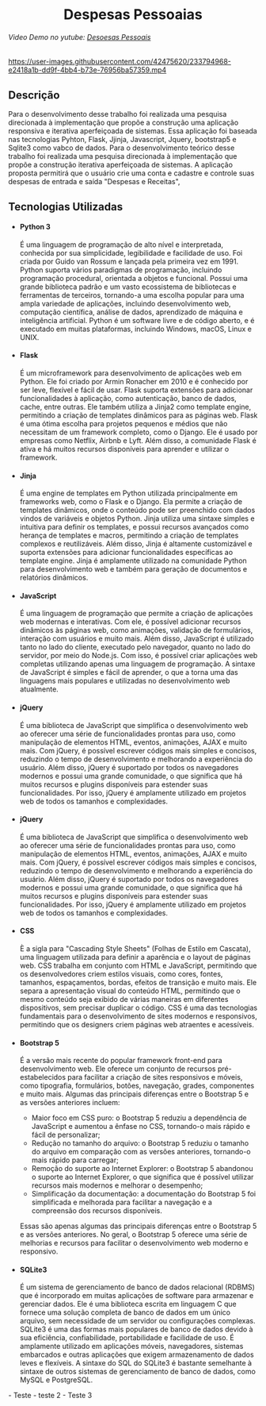 <h1 align="center">
    Despesas Pessoaias
</h1>

<h6>
    <p>Video Demo no yutube:
        <a href="https://www.youtube.com/watch?v=LeIYKaxELHQ"> Desoesas Pessoais</a>
    </p>
</h6>

<https://user-images.githubusercontent.com/42475620/233794968-e2418a1b-dd9f-4bb4-b73e-76956ba57359.mp4>

<h2>
    Descrição
</h2>
<p>
    Para o desenvolvimento desse trabalho foi realizada uma pesquisa direcionada à implementação que propõe a construção uma aplicação responsiva e iterativa aperfeiçoada de sistemas.
    Essa aplicação foi baseada nas tecnologias Pyhton, Flask, Jjinja, Javascript, Jquery, bootstrap5 e Sqlite3  como vabco de dados.
Para o desenvolvimento teórico desse trabalho foi realizada uma pesquisa direcionada à implementação que propõe a construção iterativa aperfeiçoada de sistemas.
    A aplicação proposta permitirá que o usuário crie uma conta e cadastre e controle  suas despesas de entrada e saída "Despesas e Receitas",
</p>

<h2>
    Tecnologias Utilizadas
</h2>
 <ul>
    <li>
        <h4>Python 3</h4>
        <p>
            É uma linguagem de programação de alto nível e interpretada, conhecida por sua simplicidade, legibilidade e facilidade de uso. Foi criada por Guido van Rossum e lançada pela primeira vez em 1991. Python suporta vários paradigmas de programação, incluindo programação procedural, orientada a objetos e funcional. Possui uma grande biblioteca padrão e um vasto ecossistema de bibliotecas e ferramentas de terceiros, tornando-a uma escolha popular para uma ampla variedade de aplicações, incluindo desenvolvimento web, computação científica, análise de dados, aprendizado de máquina e inteligência artificial. Python é um software livre e de código aberto, e é executado em muitas plataformas, incluindo Windows, macOS, Linux e UNIX.
        </p>
    </li>
    <li>
        <h4>Flask</h4>
        <p>
            É um microframework para desenvolvimento de aplicações web em Python. Ele foi criado por Armin Ronacher em 2010 e é conhecido por ser leve, flexível e fácil de usar. Flask suporta extensões para adicionar funcionalidades à aplicação, como autenticação, banco de dados, cache, entre outras. Ele também utiliza a Jinja2 como template engine, permitindo a criação de templates dinâmicos para as páginas web. Flask é uma ótima escolha para projetos pequenos e médios que não necessitam de um framework completo, como o Django. Ele é usado por empresas como Netflix, Airbnb e Lyft. Além disso, a comunidade Flask é ativa e há muitos recursos disponíveis para aprender e utilizar o framework.
        </p>
    </li>
    <li>
        <h4>Jinja</h4>
        <p>
            É uma engine de templates em Python utilizada principalmente em frameworks web, como o Flask e o Django. Ela permite a criação de templates dinâmicos, onde o conteúdo pode ser preenchido com dados vindos de variáveis e objetos Python. Jinja utiliza uma sintaxe simples e intuitiva para definir os templates, e possui recursos avançados como herança de templates e macros, permitindo a criação de templates complexos e reutilizáveis. Além disso, Jinja é altamente customizável e suporta extensões para adicionar funcionalidades específicas ao template engine. Jinja é amplamente utilizado na comunidade Python para desenvolvimento web e também para geração de documentos e relatórios dinâmicos.
         </p>
    </li>
    <li>
        <h4>JavaScript</h4>
        <p>
            É uma linguagem de programação que permite a criação de aplicações web modernas e interativas. Com ele, é possível adicionar recursos dinâmicos às páginas web, como animações, validação de formulários, interação com usuários e muito mais. Além disso, JavaScript é utilizado tanto no lado do cliente, executado pelo navegador, quanto no lado do servidor, por meio do Node.js. Com isso, é possível criar aplicações web completas utilizando apenas uma linguagem de programação. A sintaxe de JavaScript é simples e fácil de aprender, o que a torna uma das linguagens mais populares e utilizadas no desenvolvimento web atualmente.
        </p>
    </li>
    <li>
        <h4>jQuery</h4>
        <p>
            É uma biblioteca de JavaScript que simplifica o desenvolvimento web ao oferecer uma série de funcionalidades prontas para uso, como manipulação de elementos HTML, eventos, animações, AJAX e muito mais. Com jQuery, é possível escrever códigos mais simples e concisos, reduzindo o tempo de desenvolvimento e melhorando a experiência do usuário. Além disso, jQuery é suportado por todos os navegadores modernos e possui uma grande comunidade, o que significa que há muitos recursos e plugins disponíveis para estender suas funcionalidades. Por isso, jQuery é amplamente utilizado em projetos web de todos os tamanhos e complexidades.
        </p>
    </li>
        <li>
        <h4>jQuery</h4>
        <p>
            É uma biblioteca de JavaScript que simplifica o desenvolvimento web ao oferecer uma série de funcionalidades prontas para uso, como manipulação de elementos HTML, eventos, animações, AJAX e muito mais. Com jQuery, é possível escrever códigos mais simples e concisos, reduzindo o tempo de desenvolvimento e melhorando a experiência do usuário. Além disso, jQuery é suportado por todos os navegadores modernos e possui uma grande comunidade, o que significa que há muitos recursos e plugins disponíveis para estender suas funcionalidades. Por isso, jQuery é amplamente utilizado em projetos web de todos os tamanhos e complexidades.
        </p>
    </li>
    <li>
        <h4>CSS</h4>
        <p>
            È a sigla para "Cascading Style Sheets" (Folhas de Estilo em Cascata), uma linguagem utilizada para definir a aparência e o layout de páginas web. CSS trabalha em conjunto com HTML e JavaScript, permitindo que os desenvolvedores criem estilos visuais, como cores, fontes, tamanhos, espaçamentos, bordas, efeitos de transição e muito mais. Ele separa a apresentação visual do conteúdo HTML, permitindo que o mesmo conteúdo seja exibido de várias maneiras em diferentes dispositivos, sem precisar duplicar o código. CSS é uma das tecnologias fundamentais para o desenvolvimento de sites modernos e responsivos, permitindo que os designers criem páginas web atraentes e acessíveis.
        </p>
    </li>
    <li>
        <h4>Bootstrap 5</h4>
            <p>
                É a versão mais recente do popular framework front-end para desenvolvimento web. Ele oferece um conjunto de recursos pré-estabelecidos para facilitar a criação de sites responsivos e móveis, como tipografia, formulários, botões, navegação, grades, componentes e muito mais. Algumas das principais diferenças entre o Bootstrap 5 e as versões anteriores incluem:
            </p>
                <ul>
                    <li>
                         Maior foco em CSS puro: o Bootstrap 5 reduziu a dependência de JavaScript e aumentou a ênfase no CSS, tornando-o mais rápido e fácil de personalizar;
                    </li>
                    <li>
                        Redução no tamanho do arquivo: o Bootstrap 5 reduziu o tamanho do arquivo em comparação com as versões anteriores, tornando-o mais rápido para carregar;
                    </li>
                    <li>
                        Remoção do suporte ao Internet Explorer: o Bootstrap 5 abandonou o suporte ao Internet Explorer, o que significa que é possível utilizar recursos mais modernos e melhorar o desempenho;
                    </li>
                    <li>
                        Simplificação da documentação: a documentação do Bootstrap 5 foi simplificada e melhorada para facilitar a navegação e a compreensão dos recursos disponíveis.
                    </li>
                </ul>
            <p>
                Essas são apenas algumas das principais diferenças entre o Bootstrap 5 e as versões anteriores. No geral, o Bootstrap 5 oferece uma série de melhorias e recursos para facilitar o desenvolvimento web moderno e responsivo.
            </p>
        </p>
    </li>
    <li>
        <h4>SQLite3</h4>
        <p> 
            É um sistema de gerenciamento de banco de dados relacional (RDBMS) que é incorporado em muitas aplicações de software para armazenar e gerenciar dados. Ele é uma biblioteca escrita em linguagem C que fornece uma solução completa de banco de dados em um único arquivo, sem necessidade de um servidor ou configurações complexas. SQLite3 é uma das formas mais populares de banco de dados devido à sua eficiência, confiabilidade, portabilidade e facilidade de uso. É amplamente utilizado em aplicações móveis, navegadores, sistemas embarcados e outras aplicações que exigem armazenamento de dados leves e flexíveis. A sintaxe do SQL do SQLite3 é bastante semelhante à sintaxe de outros sistemas de gerenciamento de banco de dados, como MySQL e PostgreSQL.
        </p>
    </li>
</ul>
- Teste 
    - teste 2
        - Teste 3